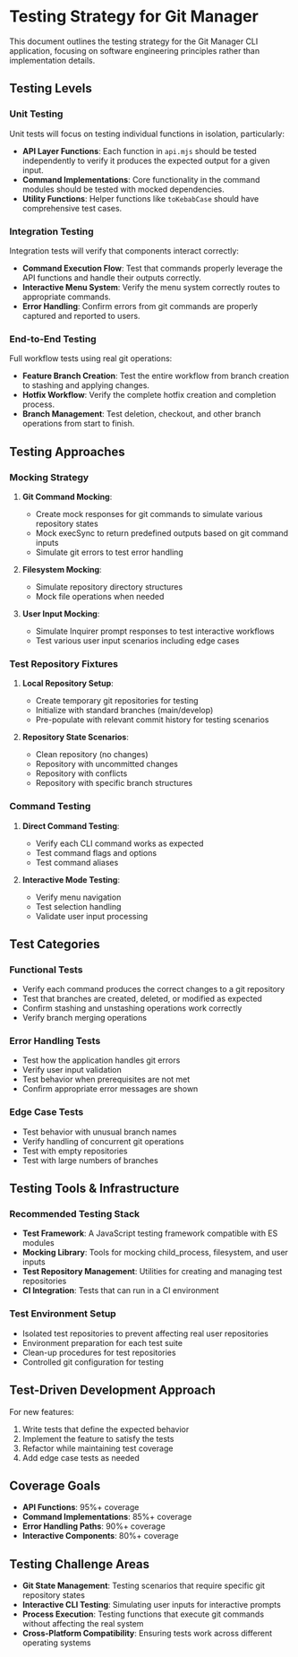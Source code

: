# Testing Strategy for Git Manager

This document outlines the testing strategy for the Git Manager CLI application, focusing on software engineering principles rather than implementation details.

## Testing Levels

### Unit Testing

Unit tests will focus on testing individual functions in isolation, particularly:

- **API Layer Functions**: Each function in `api.mjs` should be tested independently to verify it produces the expected output for a given input.
- **Command Implementations**: Core functionality in the command modules should be tested with mocked dependencies.
- **Utility Functions**: Helper functions like `toKebabCase` should have comprehensive test cases.

### Integration Testing

Integration tests will verify that components interact correctly:

- **Command Execution Flow**: Test that commands properly leverage the API functions and handle their outputs correctly.
- **Interactive Menu System**: Verify the menu system correctly routes to appropriate commands.
- **Error Handling**: Confirm errors from git commands are properly captured and reported to users.

### End-to-End Testing

Full workflow tests using real git operations:

- **Feature Branch Creation**: Test the entire workflow from branch creation to stashing and applying changes.
- **Hotfix Workflow**: Verify the complete hotfix creation and completion process.
- **Branch Management**: Test deletion, checkout, and other branch operations from start to finish.

## Testing Approaches

### Mocking Strategy

1. **Git Command Mocking**:
   - Create mock responses for git commands to simulate various repository states
   - Mock execSync to return predefined outputs based on git command inputs
   - Simulate git errors to test error handling

2. **Filesystem Mocking**:
   - Simulate repository directory structures
   - Mock file operations when needed

3. **User Input Mocking**:
   - Simulate Inquirer prompt responses to test interactive workflows
   - Test various user input scenarios including edge cases

### Test Repository Fixtures

1. **Local Repository Setup**:
   - Create temporary git repositories for testing
   - Initialize with standard branches (main/develop)
   - Pre-populate with relevant commit history for testing scenarios

2. **Repository State Scenarios**:
   - Clean repository (no changes)
   - Repository with uncommitted changes
   - Repository with conflicts
   - Repository with specific branch structures

### Command Testing

1. **Direct Command Testing**:
   - Verify each CLI command works as expected
   - Test command flags and options
   - Test command aliases

2. **Interactive Mode Testing**:
   - Verify menu navigation
   - Test selection handling
   - Validate user input processing

## Test Categories

### Functional Tests

- Verify each command produces the correct changes to a git repository
- Test that branches are created, deleted, or modified as expected
- Confirm stashing and unstashing operations work correctly
- Verify branch merging operations

### Error Handling Tests

- Test how the application handles git errors
- Verify user input validation
- Test behavior when prerequisites are not met
- Confirm appropriate error messages are shown

### Edge Case Tests

- Test behavior with unusual branch names
- Verify handling of concurrent git operations
- Test with empty repositories
- Test with large numbers of branches

## Testing Tools & Infrastructure

### Recommended Testing Stack

- **Test Framework**: A JavaScript testing framework compatible with ES modules
- **Mocking Library**: Tools for mocking child_process, filesystem, and user inputs
- **Test Repository Management**: Utilities for creating and managing test repositories
- **CI Integration**: Tests that can run in a CI environment

### Test Environment Setup

- Isolated test repositories to prevent affecting real user repositories
- Environment preparation for each test suite
- Clean-up procedures for test repositories
- Controlled git configuration for testing

## Test-Driven Development Approach

For new features:

1. Write tests that define the expected behavior
2. Implement the feature to satisfy the tests
3. Refactor while maintaining test coverage
4. Add edge case tests as needed

## Coverage Goals

- **API Functions**: 95%+ coverage
- **Command Implementations**: 85%+ coverage
- **Error Handling Paths**: 90%+ coverage
- **Interactive Components**: 80%+ coverage

## Testing Challenge Areas

- **Git State Management**: Testing scenarios that require specific git repository states
- **Interactive CLI Testing**: Simulating user inputs for interactive prompts
- **Process Execution**: Testing functions that execute git commands without affecting the real system
- **Cross-Platform Compatibility**: Ensuring tests work across different operating systems